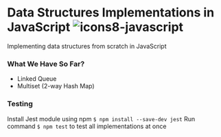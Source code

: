 # Data Structures Implementations in JavaScript ![icons8-javascript](https://user-images.githubusercontent.com/83048295/159117487-807387ef-290b-4518-931a-f3249240ec2c.svg)
Implementing data structures from scratch in JavaScript

### What We Have So Far?
* Linked Queue
* Multiset (2-way Hash Map)

### Testing
Install Jest module using npm `$ npm install --save-dev jest`
Run command `$ npm test` to test all implementations at once
